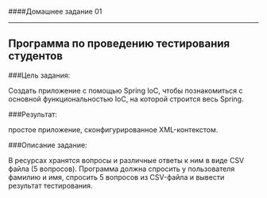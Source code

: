 ####Домашнее задание 01
***
Программа по проведению тестирования студентов
---
###Цель задания: 

Cоздать приложение с помощью Spring IoC, чтобы познакомиться с основной функциональностью IoC, на которой строится весь Spring. 

###Результат: 

простое приложение, сконфигурированное XML-контекстом.

###Описание задание:

В ресурсах хранятся вопросы и различные ответы к ним в виде CSV файла (5 вопросов).
Программа должна спросить у пользователя фамилию и имя, спросить 5 вопросов из CSV-файла и вывести результат тестирования.